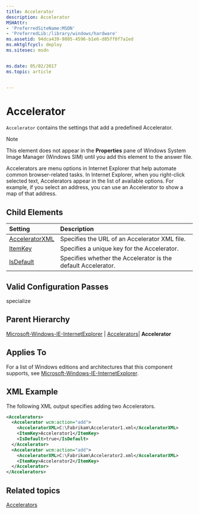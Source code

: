 ```yaml
---
title: Accelerator
description: Accelerator
MSHAttr:
- 'PreferredSiteName:MSDN'
- 'PreferredLib:/library/windows/hardware'
ms.assetid: 94dca439-9805-4596-b1e6-d85ff0f7a1ed
ms.mktglfcycl: deploy
ms.sitesec: msdn


ms.date: 05/02/2017
ms.topic: article


---
```

# Accelerator

`Accelerator` contains the settings that add a predefined Accelerator.

> [!Note]
> This element does not appear in the **Properties** pane of Windows System Image Manager (Windows SIM) until you add this element to the answer file.

Accelerators are menu options in Internet Explorer that help automate common browser-related tasks. In Internet Explorer, when you right-click selected text, Accelerators appear in the list of available options. For example, if you select an address, you can use an Accelerator to show a map of that address.

## Child Elements

| Setting                 | Description                                                                           |
|:------------------------|:--------------------------------------------------------------------------------------|
| [AcceleratorXML](microsoft-windows-ie-internetexplorer-accelerators-accelerator-acceleratorxml.md) | Specifies the URL of an Accelerator XML file. |
| [ItemKey](microsoft-windows-ie-internetexplorer-accelerators-accelerator-itemkey.md) | Specifies a unique key for the Accelerator. |
| [IsDefault](microsoft-windows-ie-internetexplorer-accelerators-accelerator-isdefault.md) | Specifies whether the Accelerator is the default Accelerator. |

## Valid Configuration Passes

specialize

## Parent Hierarchy

[Microsoft-Windows-IE-InternetExplorer](microsoft-windows-ie-internetexplorer.md) | [Accelerators](microsoft-windows-ie-internetexplorer-accelerators.md)| **Accelerator**

## Applies To

For a list of Windows editions and architectures that this component supports, see [Microsoft-Windows-IE-InternetExplorer](microsoft-windows-ie-internetexplorer.md).

## XML Example

The following XML output specifies adding two Accelerators.

```XML
<Accelerators>
  <Accelerator wcm:action="add">
    <AcceleratorXML>C:\Fabrikam\Accelerator1.xml</AcceleratorXML>
    <ItemKey>Accelerator1</ItemKey>
    <IsDefault>true</IsDefault>
  </Accelerator>
  <Accelerator wcm:action="add">
    <AcceleratorXML>C:\Fabrikam\Accelerator2.xml</AcceleratorXML>
    <ItemKey>Accelerator2</ItemKey>
  </Accelerator>
</Accelerators>
```

## Related topics

[Accelerators](microsoft-windows-ie-internetexplorer-accelerators.md)
